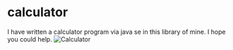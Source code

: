 # calculator
I have written a calculator program via java se in this library of mine. I hope you could help.
![Calculator](https://user-images.githubusercontent.com/123412972/216396419-9b2b3139-bd0e-458a-be96-1aadfd51c6b1.png)

